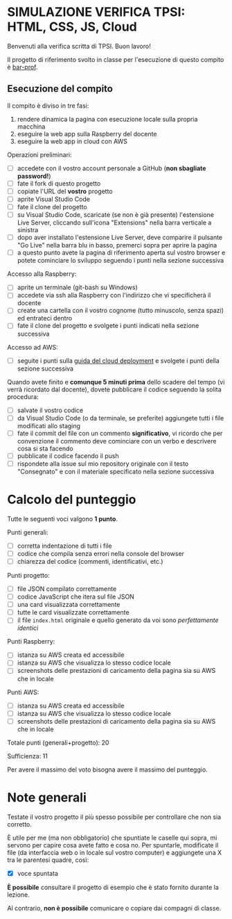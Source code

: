 # SIMULAZIONE VERIFICA TPSI: HTML, CSS, JS, Cloud

Benvenuti alla verifica scritta di TPSI. Buon lavoro!

Il progetto di riferimento svolto in classe per l'esecuzione di questo compito è [bar-prof](https://github.com/marconicivitavecchia-bar/bar-prof).

## Esecuzione del compito
Il compito è diviso in tre fasi:
1. rendere dinamica la pagina con esecuzione locale sulla propria macchina
2. eseguire la web app sulla Raspberry del docente
3. eseguire la web app in cloud con AWS

Operazioni preliminari:
- [ ] accedete con il vostro account personale a GitHub (**non sbagliate password!**)
- [ ] fate il fork di questo progetto
- [ ] copiate l'URL del **vostro** progetto
- [ ] aprite Visual Studio Code
- [ ] fate il clone del progetto
- [ ] su Visual Studio Code, scaricate (se non è già presente) l'estensione Live Server, cliccando sull'icona "Extensions" nella barra verticale a sinistra
- [ ] dopo aver installato l'estensione Live Server, deve comparire il pulsante "Go Live" nella barra blu in basso, premerci sopra per aprire la pagina
- [ ] a questo punto avete la pagina di riferimento aperta sul vostro browser e potete cominciare lo sviluppo seguendo i punti nella sezione successiva

Accesso alla Raspberry:
- [ ] aprite un terminale (git-bash su Windows)
- [ ] accedete via ssh alla Raspberry con l'indirizzo che vi specificherà il docente
- [ ] create una cartella con il vostro cognome (tutto minuscolo, senza spazi) ed entrateci dentro
- [ ] fate il clone del progetto e svolgete i punti indicati nella sezione successiva

Accesso ad AWS:
- [ ] seguite i punti sulla [guida del cloud deployment](https://wbigger.github.io/book-html5/deploy/cloud.html#deploy) e svolgete i punti della sezione successiva

Quando avete finito e **comunque 5 minuti prima** dello scadere del tempo (vi verrà ricordato dal docente), dovete pubblicare il codice seguendo la solita procedura:
- [ ] salvate il vostro codice
- [ ] da Visual Studio Code (o da terminale, se preferite) aggiungete tutti i file modificati allo staging
- [ ] fate il commit del file con un commento **significativo**, vi ricordo che per convenzione il commento deve cominciare con un verbo e descrivere cosa si sta facendo
- [ ] pubblicate il codice facendo il push
- [ ] rispondete alla issue sul mio repository originale con il testo "Consegnato" e con il materiale specificato nella sezione successiva

# Calcolo del punteggio
Tutte le seguenti voci valgono **1 punto**. 

Punti generali:
- [ ] corretta indentazione di tutti i file
- [ ] codice che compila senza errori nella console del browser
- [ ] chiarezza del codice (commenti, identificativi, etc.)

Punti progetto:
- [ ] file JSON compilato correttamente
- [ ] codice JavaScript che itera sul file JSON
- [ ] una card visualizzata correttamente
- [ ] tutte le card visualizzate correttamente
- [ ] il file `index.html` originale e quello generato da voi sono _perfettamente identici_

Punti Raspberry:
- [ ] istanza su AWS creata ed accessibile
- [ ] istanza su AWS che visualizza lo stesso codice locale
- [ ] screenshots delle prestazioni di caricamento della pagina sia su AWS che in locale

Punti AWS:
- [ ] istanza su AWS creata ed accessibile
- [ ] istanza su AWS che visualizza lo stesso codice locale
- [ ] screenshots delle prestazioni di caricamento della pagina sia su AWS che in locale

Totale punti (generali+progetto): 20

Sufficienza: 11

Per avere il massimo del voto bisogna avere il massimo del punteggio.

# Note generali
Testate il vostro progetto il più spesso possibile per controllare che non sia corretto.

È utile per me (ma non obbligatorio) che spuntiate le caselle qui sopra, mi servono per capire cosa avete fatto e cosa no. Per spuntarle, modificate il file (da interfaccia web o in locale sul vostro computer) e aggiungete una X tra le parentesi quadre, così:
- [X] voce spuntata

**È possibile** consultare il progetto di esempio che è stato fornito durante la lezione.

Al contrario, **non è possibile** comunicare o copiare dai compagni di classe.
